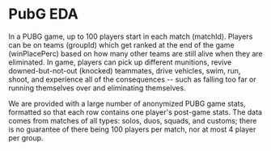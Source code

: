 # PubG EDA

In a PUBG game, up to 100 players start in each match (matchId). Players can be on teams (groupId) which get ranked at the end of the game (winPlacePerc) based on how many other teams are still alive when they are eliminated. In game, players can pick up different munitions, revive downed-but-not-out (knocked) teammates, drive vehicles, swim, run, shoot, and experience all of the consequences -- such as falling too far or running themselves over and eliminating themselves.

We are provided with a large number of anonymized PUBG game stats, formatted so that each row contains one player's post-game stats. The data comes from matches of all types: solos, duos, squads, and customs; there is no guarantee of there being 100 players per match, nor at most 4 player per group.
